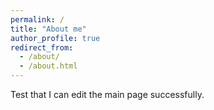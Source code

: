 ```yaml
---
permalink: /
title: "About me"
author_profile: true
redirect_from: 
  - /about/
  - /about.html
---
```


Test that I can edit the main page successfully.
